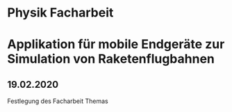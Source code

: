 # Physik Facharbeit
# Applikation für mobile Endgeräte zur Simulation von Raketenflugbahnen

## 19.02.2020
Festlegung des Facharbeit Themas
